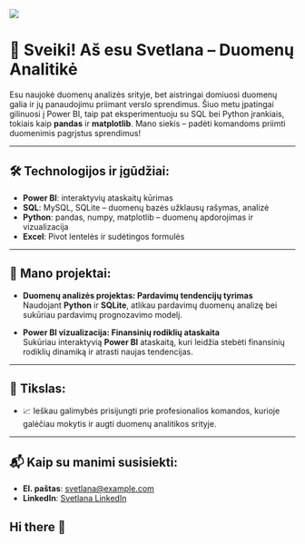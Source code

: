 
![](https://komarev.com/ghpvc/?username=SvetlanaZavacke&base=50&abbreviated=true)

# 👋 Sveiki! Aš esu Svetlana – Duomenų Analitikė

Esu naujokė duomenų analizės srityje, bet aistringai domiuosi duomenų galia ir jų panaudojimu priimant verslo sprendimus. Šiuo metu įpatingai gilinuosi į Power BI, taip pat eksperimentuoju su SQL bei Python įrankiais, tokiais kaip **pandas** ir **matplotlib**. Mano siekis – padėti komandoms priimti duomenimis pagrįstus sprendimus!

---

## 🛠️ Technologijos ir įgūdžiai:
- **Power BI**: interaktyvių ataskaitų kūrimas
- **SQL**: MySQL, SQLite – duomenų bazės užklausų rašymas, analizė
- **Python**: pandas, numpy, matplotlib – duomenų apdorojimas ir vizualizacija
- **Excel**: Pivot lentelės ir sudėtingos formulės 

---

## 🚀 Mano projektai:
- **Duomenų analizės projektas: Pardavimų tendencijų tyrimas**  
  Naudojant **Python** ir **SQLite**, atlikau pardavimų duomenų analizę bei sukūriau pardavimų prognozavimo modelį.
  
- **Power BI vizualizacija: Finansinių rodiklių ataskaita**  
  Sukūriau interaktyvią **Power BI** ataskaitą, kuri leidžia stebėti finansinių rodiklių dinamiką ir atrasti naujas tendencijas.

---

## 📌 Tikslas:
- 📈 Ieškau galimybės prisijungti prie profesionalios komandos, kurioje galėčiau mokytis ir augti duomenų analitikos srityje.

---

## 📬 Kaip su manimi susisiekti:
- **El. paštas**: svetlana@example.com
- **LinkedIn**: [Svetlana LinkedIn](https://www.linkedin.com/in/svetlana-example)
## Hi there 👋

<!--
**SvetlanaZavacke/SvetlanaZavacke** is a ✨ _special_ ✨ repository because its `README.md` (this file) appears on your GitHub profile.

Here are some ideas to get you started:

- 🔭 I’m currently working on ...
- 🌱 I’m currently learning ...
- 👯 I’m looking to collaborate on ...
- 🤔 I’m looking for help with ...
- 💬 Ask me about ...
- 📫 How to reach me: ...
- 😄 Pronouns: ...
- ⚡ Fun fact: ...
-->

